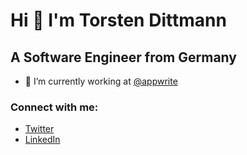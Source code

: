 # Hi 👋 I'm Torsten Dittmann

## A Software Engineer from Germany

- 🔭 I’m currently working at [@appwrite](https://github.com/appwrite)

### Connect with me:

- [Twitter](https://twitter.com/dittmanntorsten)
- [LinkedIn](https://linkedin.com/in/torstendittmann)
